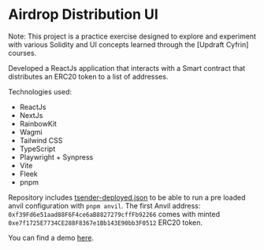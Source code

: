 # Airdrop Distribution UI

Note: This project is a practice exercise designed to explore and experiment with various Solidity and UI concepts learned through the [Updraft Cyfrin] courses.

Developed a ReactJs application that interacts with a Smart contract that distributes an ERC20 token to a list of addresses.

Technologies used:
  - ReactJs
  - NextJs
  - RainbowKit
  - Wagmi
  - Tailwind CSS
  - TypeScript
  - Playwright + Synpress
  - Vite
  - Fleek
  - pnpm

Repository includes [tsender-deployed.json](./tsender-deployed.json) to be able to run a pre loaded anvil configuration with `pnpm anvil`. The first Anvil address: `0xf39Fd6e51aad88F6F4ce6aB8827279cffFb92266` comes with minted `0xe7f1725E7734CE288F8367e1Bb143E90bb3F0512` ERC20 token.

You can find a demo [here](https://low-stone-tinkling.on-fleek.app).
